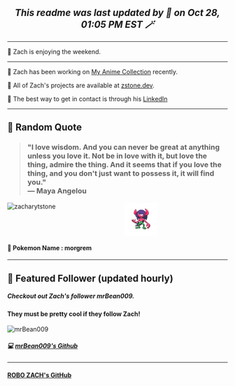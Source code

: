 <h2 align="center" style="font-style: italic; font-weight: bold;">This readme was last updated by 🤖 on Oct 28, 01:05 PM EST 🪄 </h2></a>

---

🤖 Zach is enjoying the weekend.

---

🤖 Zach has been working on [My Anime Collection](https://github.com/ZacharyTStone/My-Anime-Collection) recently.

🤖 All of Zach's projects are available at [zstone.dev](https://www.zstone.dev/).

🤖 The best way to get in contact is through his [LinkedIn](https://www.linkedin.com/in/zacharystone42)

---

<!-- Add a Quotes section -->

## 🤖 Random Quote

<h3>
<blockquote>
  "I love wisdom. And you can never be great at anything unless you love it. Not be in love with it, but love the thing, admire the thing. And it seems that if you love the thing, and you don't just want to possess it, it will find you."
<br>— Maya Angelou
</blockquote>
</h3>

<div style="display: flex; flex-wrap: no-wrap; width: 100%; gap: 16px">
        <img width="50%" src="https://github-readme-streak-stats.herokuapp.com/?user=zacharytstone" alt="zacharytstone" />
    <img width="15%" class='poke-img' src='https://raw.githubusercontent.com/PokeAPI/sprites/master/sprites/pokemon/860.png' alt='morgrem'/>
</div>

#### 🤖 Pokemon Name : morgrem</span>

---

## 🤖 Featured Follower (updated hourly)

##### Checkout out Zach's follower mrBean009.

#### They must be pretty cool if they follow Zach!

<img style="width: 10%" class='github-img' src='https://avatars.githubusercontent.com/u/104507475?v=4' alt='mrBean009'/>

##### 💻 [mrBean009's Github](https://github.com/mrBean009)

---

#### [ROBO ZACH's GitHub](https://github.com/ROBO-ZACH)
